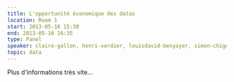 ```yaml
---
title: L'opportunité économique des datas
location: Room 1
start: 2013-05-16 15:30
end: 2013-05-16 16:35
type: Panel
speaker: claire-gallon, henri-verdier, louisdavid-benyayer, simon-chignard
topic: data
---
```


Plus d'informations très vite...